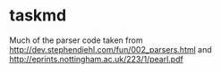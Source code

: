 # taskmd

Much of the parser code taken from <http://dev.stephendiehl.com/fun/002_parsers.html> and <http://eprints.nottingham.ac.uk/223/1/pearl.pdf>



